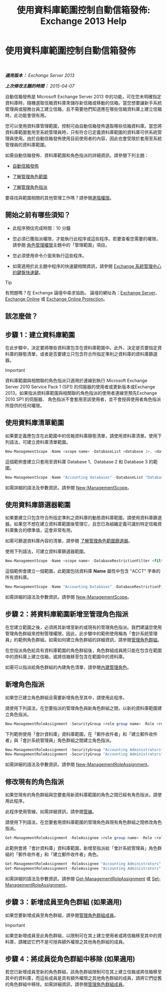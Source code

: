 ﻿---
title: '使用資料庫範圍控制自動信箱發佈: Exchange 2013 Help'
TOCTitle: 使用資料庫範圍控制自動信箱發佈
ms:assetid: 8eaff177-2251-4c8b-8570-c91a77d0a6fc
ms:mtpsurl: https://technet.microsoft.com/zh-tw/library/Ff628332(v=EXCHG.150)
ms:contentKeyID: 50473714
ms.date: 05/21/2018
mtps_version: v=EXCHG.150
ms.translationtype: MT
---

# 使用資料庫範圍控制自動信箱發佈

 

_**適用版本：** Exchange Server 2013_

_**上次修改主題的時間：** 2015-04-07_

自動信箱發佈是 Microsoft Exchange Server 2013 中的功能，可在您未明確指定資料庫時，隨機選取信箱資料庫來儲存新信箱或移動的信箱。當您想要讓新手系統管理員或服務台員工建立信箱，且不需要他們知道應在哪些信箱資料庫上建立信箱時，此功能會很有用。

您可以使用資料庫管理範圍，控制可由自動信箱發佈選取哪些信箱資料庫。當您將資料庫範圍套用至系統管理員時，只有符合已定義資料庫範圍的資料庫可供系統管理員使用。由於自動信箱發佈使用目前使用者的內容，因此也會受限於套用至系統管理員的資料庫範圍。

如需自動信箱發佈、資料庫範圍和角色指派的詳細資訊，請參閱下列主題：

  - [自動信箱發佈](automatic-mailbox-distribution-exchange-2013-help.md)

  - [了解管理角色範圍](understanding-management-role-scopes-exchange-2013-help.md)

  - [了解管理角色指派](understanding-management-role-assignments-exchange-2013-help.md)

要尋找與範圍相關的其他管理工作嗎？請參閱[進階權限](advanced-permissions-exchange-2013-help.md)。

## 開始之前有哪些須知？

  - 此程序預估完成時間：10 分鐘

  - 您必須已獲指派權限，才能執行此程序或這些程序。若要查看您需要的權限，請參閱 [角色管理權限](role-management-permissions-exchange-2013-help.md)主題中的「管理範圍」項目。

  - 您必須使用命令介面來執行這些程序。

  - 如需適用於此主題中程序的快速鍵相關資訊，請參閱 [Exchange 系統管理中心的鍵盤快速鍵](keyboard-shortcuts-in-the-exchange-admin-center-exchange-online-protection-help.md)。


> [!TIP]  
> 有問題嗎？在 Exchange 論壇中尋求協助。 論壇的網址為：<a href="https://go.microsoft.com/fwlink/p/?linkid=60612">Exchange Server</a>、 <a href="https://go.microsoft.com/fwlink/p/?linkid=267542">Exchange Online</a> 或 <a href="https://go.microsoft.com/fwlink/p/?linkid=285351">Exchange Online Protection</a>。




## 該怎麼做？

## 步驟 1：建立資料庫範圍

在此步驟中，決定要將哪些資料庫包含在資料庫範圍中。此外，決定是否要指定資料庫的靜態清單，或者是否要建立只包含符合所指定準則之資料庫的資料庫篩選器。


> [!IMPORTANT]  
> 資料庫範圍與相關聯的角色指派只適用於連線到執行 Microsoft Exchange Server 2010 Service Pack 1 (SP1) 的伺服器的使用者或更新版本或Exchange 2013。如果指派資料庫範圍與相關聯的角色指派的使用者連線至預先Exchange 2010 SP1 的伺服器、 角色指派不會套用至該使用者，並不會授與使用者角色指派所提供的任何權限。




## 使用資料庫清單範圍

如果要定義應包含在此範圍中的信箱資料庫靜態清單，請使用資料庫清單。使用下列語法，可建立資料庫清單範圍。

```powershell
New-ManagementScope -Name <scope name> -DatabaseList <database 1>, <database 2...>
```

這個範例會建立只套用至資料庫 Database 1、Database 2 和 Database 3 的範圍。

```powershell
New-ManagementScope -Name "Accounting databases" -DatabaseList "Database 1", "Database 2", "Database 3"
```

如需詳細的語法及參數資訊，請參閱 [New-ManagementScope](https://technet.microsoft.com/zh-tw/library/dd335137\(v=exchg.150\))。

## 使用資料庫篩選器範圍

如果要建立只包含符合所指定準則之資料庫的動態資料庫範圍，請使用資料庫篩選器。如果您不想在建立資料庫範圍後管理它，且您已為組織定義可識別特定信箱資料庫集合的標準值，這會非常有用。

如需可篩選資料庫內容的清單，請參閱 [了解管理角色範圍篩選器](understanding-management-role-scope-filters-exchange-2013-help.md)。

使用下列語法，可建立資料庫篩選器範圍。

```powershell
New-ManagementScope -Name <scope name> -DatabaseRestrictionFilter <filter query>
```

這個範例會建立一個範圍，此範圍包括資料庫 **Name** 屬性中包含 "ACCT" 字串的所有資料庫。

```powershell
New-ManagementScope -Name "Accounting Databases" -DatabaseRestrictionFilter { Name -Like '*ACCT*' }
```

如需詳細的語法及參數資訊，請參閱 [New-ManagementScope](https://technet.microsoft.com/zh-tw/library/dd335137\(v=exchg.150\))。

## 步驟 2：將資料庫範圍新增至管理角色指派

在您建立範圍之後，必須將其新增至新的或現有的管理角色指派。我們建議您使用管理角色群組來控制管理權限，因此，此步驟中的範例使用稱為「會計系統管理員」的範例角色群組。如需如何建立角色群組的詳細資訊，請參閱[管理角色群組](manage-role-groups-exchange-2013-help.md)。

在您指派角色給具有資料庫範圍的角色群組後，角色群組成員將只能在包含在範圍中的資料庫上建立信箱，或將信箱移至包含在範圍中的資料庫。

如需可以指派給角色群組的內建角色清單，請參閱[內建管理角色](built-in-management-roles-exchange-2013-help.md)。

## 新增角色指派

如果您已建立角色群組且需要新增角色至其中，請使用此程序。

請使用下列語法，在您要指派的管理角色與新角色群組之間，以新的資料庫範圍建立角色指派。

```powershell
New-ManagementRoleAssignment -SecurityGroup <role group name> -Role <role name> -CustomConfigWriteScope <database scope name>
```

下列範例使用「會計資料庫」資料庫範圍，在「郵件收件者」和「建立郵件收件者」與「會計系統管理員」角色群組之間建立角色指派。

```powershell
New-ManagementRoleAssignment -SecurityGroup "Accounting Administrators" -Role "Mail Recipients" -CustomConfigWriteScope "Accounting Databases"
New-ManagementRoleAssignment -SecurityGroup "Accounting Administrators" -Role "Mail Recipient Creation" -CustomConfigWriteScope "Accounting Databases"
```

如需詳細的語法及參數資訊，請參閱 [New-ManagementRoleAssignment](https://technet.microsoft.com/zh-tw/library/dd335193\(v=exchg.150\))。

## 修改現有的角色指派

如果您現有的角色群組與您要套用新資料庫範圍的角色之間已經有角色指派，請使用此程序。

此程序使用管線。如需詳細資訊，請參閱[管線](https://technet.microsoft.com/zh-tw/library/aa998260\(v=exchg.150\))。

請使用下列語法，在您要套用資料庫範圍的管理角色與現有角色群組之間修改角色指派。

```powershell
Get-ManagementRoleAssignment -RoleAssignee <role group name> -Role <role name> | Set-ManagementRoleAssignment -CustomConfigWriteScope <database scope name>
```

此範例會將「會計資料庫」資料庫範圍，新增至指派給「會計系統管理員」角色群組的「郵件收件者」和「建立郵件收件者」角色。

```powershell
Get-ManagementRoleAssignment -RoleAssignee "Accounting Administrators" -Role "Mail Recipients" | Set-ManagementRoleAssignment -CustomConfigWriteScope "Accounting Databases"
Get-ManagementRoleAssignment -RoleAssignee "Accounting Administrators" -Role "Mail Recipient Creation" | Set-ManagementRoleAssignment -CustomConfigWriteScope "Accounting Databases"
```

如需詳細的語法及參數資訊，請參閱 [Get-ManagementRoleAssignment](https://technet.microsoft.com/zh-tw/library/dd351024\(v=exchg.150\)) 或 [Set-ManagementRoleAssignment](https://technet.microsoft.com/zh-tw/library/dd335173\(v=exchg.150\))。

## 步驟 3：新增成員至角色群組 (如果適用)

如果您要新增成員至角色群組，請參閱[管理角色群組成員](manage-role-group-members-exchange-2013-help.md)。


> [!IMPORTANT]  
> 如果您新增成員至此角色群組，以限制可在其上建立使用者或將信箱移至其中的資料庫，請確認它們不是可授與額外權限之其他角色群組的成員。




## 步驟 4：將成員從角色群組中移除 (如果適用)

若您已新增成員至新的角色群組，該角色群組限制可在其上建立信箱或將信箱移至其中的資料庫，而這些成員是具有額外權限之其他角色群組的成員，請將它們從舊的角色群組中移除。如需詳細資訊，請參閱[管理角色群組成員](manage-role-group-members-exchange-2013-help.md)。

